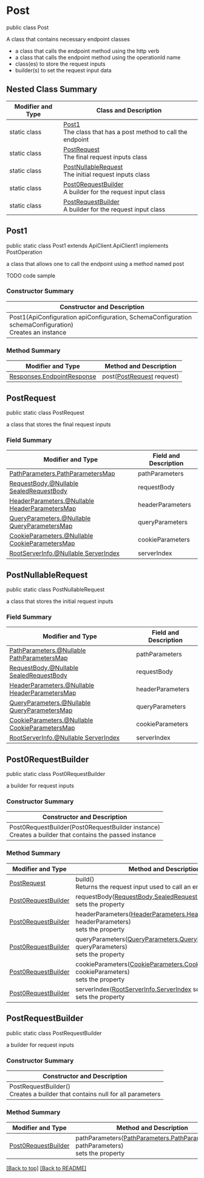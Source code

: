 # Post

public class Post

A class that contains necessary endpoint classes
- a class that calls the endpoint method using the http verb
- a class that calls the endpoint method using the operationId name
- class(es) to store the request inputs
- builder(s) to set the request input data

## Nested Class Summary
| Modifier and Type | Class and Description |
| ----------------- | --------------------- |
| static class | [Post1](#post1)<br>The class that has a post method to call the endpoint |
| static class | [PostRequest](#postrequest)<br>The final request inputs class |
| static class | [PostNullableRequest](#postnullablerequest)<br>The initial request inputs class |
| static class | [Post0RequestBuilder](#post0requestbuilder)<br>A builder for the request input class |
| static class | [PostRequestBuilder](#postrequestbuilder)<br>A builder for the request input class |

## Post1
public static class Post1 extends ApiClient.ApiClient1 implements PostOperation<br>

a class that allows one to call the endpoint using a method named post

TODO code sample

### Constructor Summary
| Constructor and Description |
| --------------------------- |
| Post1(ApiConfiguration apiConfiguration, SchemaConfiguration schemaConfiguration)<br>Creates an instance |

### Method Summary
| Modifier and Type | Method and Description |
| ----------------- | ---------------------- |
| [Responses.EndpointResponse](../../paths/fakeparametercollisions1ababselfab/post/Responses.md#endpointresponse) | post([PostRequest](#postrequest) request) |

## PostRequest
public static class PostRequest<br>

a class that stores the final request inputs

### Field Summary
| Modifier and Type | Field and Description |
| ----------------- | --------------------- |
| [PathParameters.PathParametersMap](../../paths/fakeparametercollisions1ababselfab/post/PathParameters.md#pathparametersmap) | pathParameters |
| [RequestBody.@Nullable SealedRequestBody](../../paths/fakeparametercollisions1ababselfab/post/RequestBody.md#sealedrequestbody) | requestBody |
| [HeaderParameters.@Nullable HeaderParametersMap](../../paths/fakeparametercollisions1ababselfab/post/HeaderParameters.md#headerparametersmap) | headerParameters |
| [QueryParameters.@Nullable QueryParametersMap](../../paths/fakeparametercollisions1ababselfab/post/QueryParameters.md#queryparametersmap) | queryParameters |
| [CookieParameters.@Nullable CookieParametersMap](../../paths/fakeparametercollisions1ababselfab/post/CookieParameters.md#cookieparametersmap) | cookieParameters |
| [RootServerInfo.@Nullable ServerIndex](../../RootServerInfo.md#serverindex) | serverIndex |

## PostNullableRequest
public static class PostNullableRequest<br>

a class that stores the initial request inputs

### Field Summary
| Modifier and Type | Field and Description |
| ----------------- | --------------------- |
| [PathParameters.@Nullable PathParametersMap](../../paths/fakeparametercollisions1ababselfab/post/PathParameters.md#pathparametersmap) | pathParameters |
| [RequestBody.@Nullable SealedRequestBody](../../paths/fakeparametercollisions1ababselfab/post/RequestBody.md#sealedrequestbody) | requestBody |
| [HeaderParameters.@Nullable HeaderParametersMap](../../paths/fakeparametercollisions1ababselfab/post/HeaderParameters.md#headerparametersmap) | headerParameters |
| [QueryParameters.@Nullable QueryParametersMap](../../paths/fakeparametercollisions1ababselfab/post/QueryParameters.md#queryparametersmap) | queryParameters |
| [CookieParameters.@Nullable CookieParametersMap](../../paths/fakeparametercollisions1ababselfab/post/CookieParameters.md#cookieparametersmap) | cookieParameters |
| [RootServerInfo.@Nullable ServerIndex](../../RootServerInfo.md#serverindex) | serverIndex |

## Post0RequestBuilder
public static class Post0RequestBuilder<br>

a builder for request inputs

### Constructor Summary
| Constructor and Description |
| --------------------------- |
| Post0RequestBuilder(Post0RequestBuilder instance)<br>Creates a builder that contains the passed instance |

### Method Summary
| Modifier and Type | Method and Description |
| ----------------- | ---------------------- |
| [PostRequest](#postrequest) | build()<br>Returns the request input used to call an endpoint method |
| [Post0RequestBuilder](#post0requestbuilder) | requestBody([RequestBody.SealedRequestBody](../../paths/fakeparametercollisions1ababselfab/post/RequestBody.md#sealedrequestbody) requestBody)<br>sets the property |
| [Post0RequestBuilder](#post0requestbuilder) | headerParameters([HeaderParameters.HeaderParametersMap](../../paths/fakeparametercollisions1ababselfab/post/HeaderParameters.md#headerparametersmap) headerParameters)<br>sets the property |
| [Post0RequestBuilder](#post0requestbuilder) | queryParameters([QueryParameters.QueryParametersMap](../../paths/fakeparametercollisions1ababselfab/post/QueryParameters.md#queryparametersmap) queryParameters)<br>sets the property |
| [Post0RequestBuilder](#post0requestbuilder) | cookieParameters([CookieParameters.CookieParametersMap](../../paths/fakeparametercollisions1ababselfab/post/CookieParameters.md#cookieparametersmap) cookieParameters)<br>sets the property |
| [Post0RequestBuilder](#post0requestbuilder) | serverIndex([RootServerInfo.ServerIndex](../../RootServerInfo.md#serverindex) serverIndex)<br>sets the property |

## PostRequestBuilder
public static class PostRequestBuilder<br>

a builder for request inputs

### Constructor Summary
| Constructor and Description |
| --------------------------- |
| PostRequestBuilder()<br>Creates a builder that contains null for all parameters |

### Method Summary
| Modifier and Type | Method and Description |
| ----------------- | ---------------------- |
| [Post0RequestBuilder](#post0requestbuilder) | pathParameters([PathParameters.PathParametersMap](../../paths/fakeparametercollisions1ababselfab/post/PathParameters.md#pathparametersmap) pathParameters)<br>sets the property |

[[Back to top]](#top) [[Back to README]](../../../README.md)
